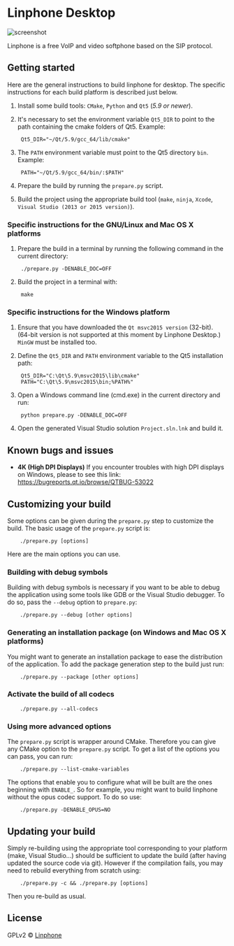 # Linphone Desktop

![screenshot](readme_screen.png)

Linphone is a free VoIP and video softphone based on the SIP protocol.

## Getting started

Here are the general instructions to build linphone for desktop. The specific instructions for each build platform is described just below.

1. Install some build tools: `CMake`, `Python` and `Qt5` (_5.9 or newer_).
2. It's necessary to set the environment variable `Qt5_DIR` to point to the path containing the cmake folders of Qt5. Example:

        Qt5_DIR="~/Qt/5.9/gcc_64/lib/cmake"

3. The `PATH` environment variable must point to the Qt5 directory `bin`. Example:

        PATH="~/Qt/5.9/gcc_64/bin/:$PATH"

4. Prepare the build by running the `prepare.py` script.
5. Build the project using the appropriate build tool (`make`, `ninja`, `Xcode`, `Visual Studio (2013 or 2015 version)`).

### Specific instructions for the GNU/Linux and Mac OS X platforms

1. Prepare the build in a terminal by running the following command in the current directory:

        ./prepare.py -DENABLE_DOC=OFF

2. Build the project in a terminal with:

        make

### Specific instructions for the Windows platform

1. Ensure that you have downloaded the `Qt msvc2015 version` (32-bit). (64-bit version is not supported at this moment by Linphone Desktop.) `MinGW` must be installed too.

2. Define the `Qt5_DIR` and `PATH` environment variable to the Qt5 installation path:

        Qt5_DIR="C:\Qt\5.9\msvc2015\lib\cmake"
        PATH="C:\Qt\5.9\msvc2015\bin;%PATH%"

3. Open a Windows command line (cmd.exe) in the current directory and run:

        python prepare.py -DENABLE_DOC=OFF

4. Open the generated Visual Studio solution `Project.sln.lnk` and build it.

## Known bugs and issues

* __4K (High DPI Displays)__ If you encounter troubles with high DPI displays on Windows, please to see this link: https://bugreports.qt.io/browse/QTBUG-53022

## Customizing your build

Some options can be given during the `prepare.py` step to customize the build. The basic usage of the `prepare.py` script is:

        ./prepare.py [options]

Here are the main options you can use.

### Building with debug symbols

Building with debug symbols is necessary if you want to be able to debug the application using some tools like GDB or the Visual Studio debugger. To do so, pass the `--debug` option to `prepare.py`:

        ./prepare.py --debug [other options]

### Generating an installation package (on Windows and Mac OS X platforms)

You might want to generate an installation package to ease the distribution of the application. To add the package generation step to the build just run:

        ./prepare.py --package [other options]

### Activate the build of all codecs

        ./prepare.py --all-codecs

### Using more advanced options

The `prepare.py` script is wrapper around CMake. Therefore you can give any CMake option to the `prepare.py` script.
To get a list of the options you can pass, you can run:

        ./prepare.py --list-cmake-variables

The options that enable you to configure what will be built are the ones beginning with `ENABLE_`. So for example, you might want to build linphone without the opus codec support. To do so use:

        ./prepare.py -DENABLE_OPUS=NO

## Updating your build

Simply re-building using the appropriate tool corresponding to your platform (make, Visual Studio...) should be sufficient to update the build (after having updated the source code via git).
However if the compilation fails, you may need to rebuild everything from scratch using:

        ./prepare.py -c && ./prepare.py [options]

Then you re-build as usual.

## License

GPLv2 © [Linphone](https://linphone.org)
